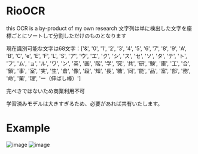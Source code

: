 # RioOCR
this OCR is a by-product of my own research
文字列は単に検出した文字を座標ごとにソートして分割しただけのものとなります

現在識別可能な文字は68文字：['&', '0', '1', '2', '3', '4', '5', '6', '7', '8', '9', 'A', 'B', 'C', 'e', 'E', 'F', 'L', 'S', 'ア', 'ウ', 'エ', 'ク', 'シ', 'ス', 'セ', 'ソ', 'タ', 'テ', 'ト', 'フ', 'ム', 'ョ', 'ル', 'ワ', 'ン', '英', '画', '階', '学', '究', '共', '研', '験', '庫', '工', '合', '鎖', '事', '室', '実', '生', '倉', '像', '段', '知', '長', '糖', '同', '能', '品', '富', '部', '務', '命', '薬', '理', 'ー（伸ばし棒）']

完ぺきではないため商業利用不可

学習済みモデルは大きすぎるため、必要があれば共有いたします。

# Example

![image](https://user-images.githubusercontent.com/56717608/112598439-ec20cd80-8e51-11eb-92a7-774e22112092.png)
![image](https://user-images.githubusercontent.com/56717608/112598454-f04ceb00-8e51-11eb-912a-2030b7a57a66.png)
